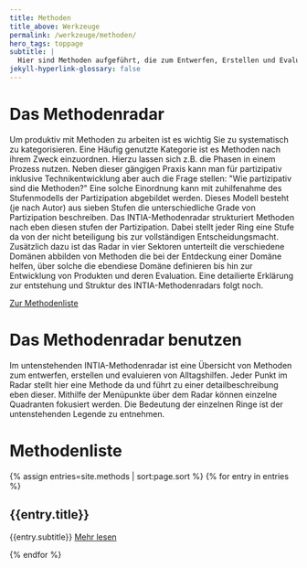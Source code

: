 ```yaml
---
title: Methoden
title_above: Werkzeuge
permalink: /werkzeuge/methoden/
hero_tags: toppage
subtitle: |
  Hier sind Methoden aufgeführt, die zum Entwerfen, Erstellen und Evaluieren von Alltagshilfen nützlich sind.
jekyll-hyperlink-glossary: false
---
```


# Das Methodenradar

Um produktiv mit Methoden zu arbeiten ist es wichtig Sie zu systematisch zu kategorisieren. Eine Häufig genutzte Kategorie ist es Methoden nach ihrem Zweck einzuordnen. Hierzu lassen sich z.B. die Phasen in einem Prozess nutzen.
Neben dieser gängigen Praxis kann man für partizipativ inklusive Technikentwicklung aber auch die Frage stellen: "Wie partizipativ sind die Methoden?" Eine solche Einordnung kann mit zuhilfenahme des Stufenmodells der Partizipation abgebildet werden. Dieses Modell besteht (je nach Autor) aus sieben Stufen die unterschiedliche Grade von Partizipation beschreiben.
Das INTIA-Methodenradar strukturiert Methoden nach eben diesen stufen der Partizipation. Dabei stellt jeder Ring eine Stufe da von der nicht beteiligung bis zur vollständigen Entscheidungsmacht. Zusätzlich dazu ist das Radar in vier Sektoren unterteilt die verschiedene Domänen abbilden von Methoden die bei der Entdeckung einer Domäne helfen, über solche die ebendiese Domäne definieren bis hin zur Entwicklung von Produkten und deren Evaluation.
Eine detailierte Erklärung zur entstehung und Struktur des INTIA-Methodenradars folgt noch.

<a href='#methodenliste' class='button is-dark is-rounded'>
      <span>Zur Methodenliste</span>
      <span class='icon is-small'>
        <i class='fas fa-chevron-right fa-xs'></i>
      </span>
</a>
<!--
<a href='#' class='button is-dark is-rounded'>
      <span>Mehr zum Radar</span>
      <span class='icon is-small'>
        <i class='fas fa-chevron-right fa-xs'></i>
      </span>
</a>
-->

# Das Methodenradar benutzen

Im untenstehenden INTIA-Methodenradar ist eine Übersicht von Methoden zum entwerfen, erstellen und evaluieren von Alltagshilfen. Jeder Punkt im Radar stellt hier eine Methode da und führt zu einer detailbeschreibung eben dieser. Mithilfe der Menüpunkte über dem Radar können einzelne Quadranten fokusiert werden.
Die Bedeutung der einzelnen Ringe ist der untenstehenden Legende zu entnehmen.

<div id="radar"></div>

# Methodenliste

{% assign entries=site.methods | sort:page.sort %}
{% for entry in entries %}

<h2 class="has-text-left"> {{entry.title}} </h2>
{{entry.subtitle}}

<a href="{{ entry.url | relative_url }}" class="button float_right is-rounded has-text-centert is-dark {% if item.link == page.url %}is-active{% endif %}">
    <span> Mehr lesen</span>
    <span class="icon is-small">
    <i class="fas fa-chevron-right fa-xs"></i>
    </span>
</a>

{% endfor %}

<script>
let config = {{ site.data.radar-config | jsonify }};
let structure = {{ site.data.radar-structure | jsonify }};
let entries = {{ site.data.radar-entries | jsonify }}; 
createRadar(config, structure, entries);
</script>
